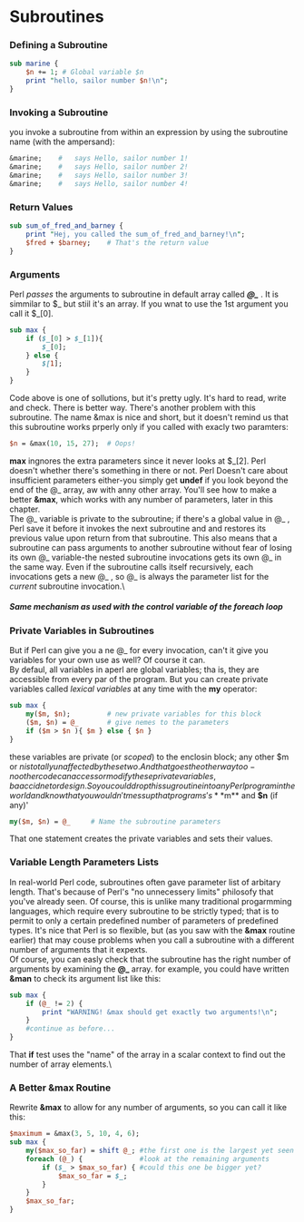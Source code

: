 # Subroutines
### Defining a Subroutine

```perl
sub marine {
    $n += 1; # Global variable $n
    print "hello, sailor number $n!\n";
}
```

### Invoking a Subroutine
you invoke a subroutine from within an expression by using the subroutine name
(with the ampersand):
```perl
&marine;    #   says Hello, sailor number 1!
&marine;    #   says Hello, sailor number 2!
&marine;    #   says Hello, sailor number 3!
&marine;    #   says Hello, sailor number 4!
```
### Return Values
```perl
sub sum_of_fred_and_barney {
    print "Hej, you called the sum_of_fred_and_barney!\n";
    $fred + $barney;    # That's the return value
}
```
### Arguments
Perl *passes* the arguments to subroutine in default array called ***\@_*** .
It is simmilar to $_ but stiil it's an array. If you wnat to use the 1st argument
you call it $\_[0].
```perl
sub max {
    if ($_[0] > $_[1]){
        $_[0];
    } else {
        $[1];
    }
}
```
Code above is one of sollutions, but it's pretty ugly. It's hard to read, write and check.
There is better way. There's another problem with this subroutine. The name &max is nice
and short, but it doesn't remind us that this subroutine works prperly only if you
called with exacly two paramters:
```perl
$n = &max(10, 15, 27);  # Oops!
```
**max** ingnores the extra parameters since it never looks at $\_[2]. Perl doesn't
whether there's something in there or not. Perl Doesn't care about insufficient
parameters either-you simply get **undef** if you look beyond the end of the
\@_ array, aw with anny other array. You'll see how to make a better **&max**,
which works with any number of parameters, later in this chapter.\
The \@_ variable is private to the subroutine; if there's a global value in
\@_ , Perl save it before it invokes the next subroutine and and restores its previous
value upon return from that subroutine. This also means that a subroutine can pass
arguments to another subroutine without fear of losing its own \@_ variable-the
nested subroutine invocations gets its own \@_ in the same way. Even if the
subroutine calls itself recursively, each invocations gets a new \@_ , so \@_ is
always the parameter list for the *current* subroutine invocation.\

##### Same mechanism as used with the control variable of the **foreach** loop

### Private Variables in Subroutines
But if Perl can give you a ne \@_ for every invocation, can't it give you variables
for your own use as well? Of course it can.\
By defaul, all variables in aperl are global variables; tha is, they are accessible
from every par of the program. But you can create private variables called *lexical
variables* at any time with the **my** operator:
```perl
sub max {
    my($m, $n);         # new private variables for this block
    ($m, $n) = @_       # give nemes to the parameters
    if ($m > $n ){ $m } else { $n }
}
```
these variables are private (or *scoped*) to the enclosin block; any other $m or $n is totally
unaffected by these two. And that goes the other way too-no other code can access
or modify these private variables, ba accidnet or design. So you could drop this
sugroutine into any Perl program in the world and know that you wouldn't mess up
that programs's **$m** and **$n** (if any)'
```perl
my($m, $n) = @_     # Name the subroutine parameters
```
That one statement creates the private variables and sets their values.

### Variable Length Parameters Lists
In real-world Perl code, subroutines often gave parameter list of arbitary length.
That's because of Perl's "no unnecessery limits" philosofy that you've already
seen. Of course, this is unlike many traditional progarmming languages, which
require every subroutine to be strictly typed; that is to permit to only a certain
predefined number of parameters of predefined types. It's nice that Perl is so
flexible, but (as you saw with the **&max** routine earlier) that may couse problems
 when you call a subroutine with a different number of arguments that it expexts.\
Of course, you can easly check that the subroutine has the right number of
arguments by examining the **@_** array. for example, you could have written
**&man** to check its argument list like this:
```perl
sub max {
    if (@_ != 2) {
        print "WARNING! &max should get exactly two arguments!\n";
    }
    #continue as before...
}
```
That **if** test uses the "name" of the array in a scalar context to find out
the number of array elements.\
### A Better &max Routine
Rewrite **&max** to allow for any number of arguments, so you can call it like this:
```perl
$maximum = &max(3, 5, 10, 4, 6);
sub max {
    my($max_so_far) = shift @_; #the first one is the largest yet seen
    foreach (@_) {              #look at the remaining arguments
        if ($_ > $max_so_far) { #could this one be bigger yet?
            $max_so_far = $_;
        }
    }
    $max_so_far;
}
```
